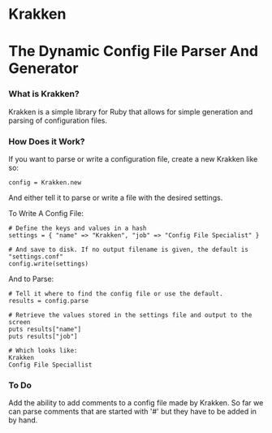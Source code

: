 # Krakken
# The Dynamic Config File Parser And Generator

### What is Krakken?

Krakken is a simple library for Ruby that allows for simple generation and parsing of configuration files.

### How Does it Work?

If you want to parse or write a configuration file, create a new Krakken like so:

	config = Krakken.new

And either tell it to parse or write a file with the desired settings.

To Write A Config File:

	# Define the keys and values in a hash
	settings = { "name" => "Krakken", "job" => "Config File Specialist" }

	# And save to disk. If no output filename is given, the default is "settings.conf"
	config.write(settings)

And to Parse:

	# Tell it where to find the config file or use the default.
	results = config.parse

	# Retrieve the values stored in the settings file and output to the screen
	puts results["name"]
	puts results["job"]

	# Which looks like:
	Krakken
	Config File Speciallist

### To Do

Add the ability to add comments to a config file made by Krakken. So far we can parse comments that are started with '#' but they have to be added in by hand.
